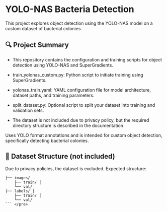 # YOLO-NAS Bacteria Detection

This project explores object detection using the YOLO-NAS model on a custom dataset of bacterial colonies.

## 🔍 Project Summary

- This repository contains the configuration and training scripts for object detection using YOLO-NAS and SuperGradients.

- train_yolonas_custom.py: Python script to initiate training using SuperGradients.

- yolonas_train.yaml: YAML configuration file for model architecture, dataset paths, and training parameters.

- split_dataset.py: Optional script to split your dataset into training and validation sets.

- The dataset is not included due to privacy policy, but the required directory structure is described in the documentation.

Uses YOLO format annotations and is intended for custom object detection, specifically detecting bacterial colonies.

## 📁 Dataset Structure (not included)

Due to privacy policies, the dataset is excluded. Expected structure:

``` dataset/ 
├── images/
    ├── train/ │ 
    └── val/ 
├── labels/ │ 
    ├── train/ │
    └── val/ 
``` </pre>

